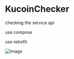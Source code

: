 # KucoinChecker
checking the service api

use compose

use retrofit

![image](https://github.com/user-attachments/assets/dab3a28a-6101-4767-9b58-c3096b54c59b)
